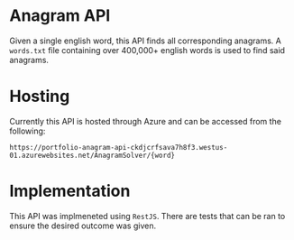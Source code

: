 # Anagram API
Given a single english word, this API finds all corresponding anagrams. A `words.txt` file containing over 400,000+ english words is used to find said anagrams.

# Hosting
Currently this API is hosted through Azure and can be accessed from the following:
```
https://portfolio-anagram-api-ckdjcrfsava7h8f3.westus-01.azurewebsites.net/AnagramSolver/{word}
```

# Implementation
This API was implmeneted using ```RestJS```. There are tests that can be ran to ensure the desired outcome was given.
